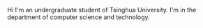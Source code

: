 Hi
  I'm an undergraduate student of Tsinghua University.
  I'm in the department of computer science and technology.
